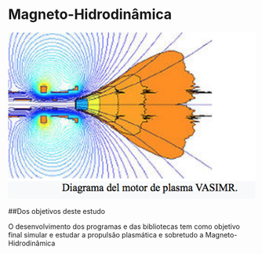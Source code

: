 # Magneto-Hidrodinâmica
<img src="./img/index.png">

##Dos objetivos deste estudo

O desenvolvimento dos programas e das bibliotecas tem como objetivo final simular e estudar a propulsão plasmática e sobretudo a Magneto-Hidrodinâmica

